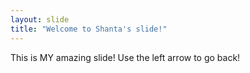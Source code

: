 ```yaml
---
layout: slide
title: "Welcome to Shanta's slide!"
---
```


This is MY amazing slide!
Use the left arrow to go back!
